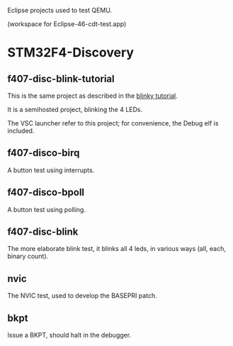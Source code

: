Eclipse projects used to test QEMU.

(workspace for Eclipse-46-cdt-test.app)

# STM32F4-Discovery

## f407-disc-blink-tutorial

This is the same project as described in the 
[blinky tutorial](https://gnu-mcu-eclipse.github.io/tutorials/blinky-arm/).

It is a semihosted project, blinking the 4 LEDs.

The VSC launcher refer to this project; for convenience,
the Debug elf is included.

## f407-disco-birq

A button test using interrupts.

## f407-disco-bpoll

A button test using polling.

## f407-disc-blink

The more elaborate blink test, it blinks all 4 leds, in various ways (all, each, binary count).

## nvic

The NVIC test, used to develop the BASEPRI patch.

## bkpt

Issue a BKPT, should halt in the debugger.
